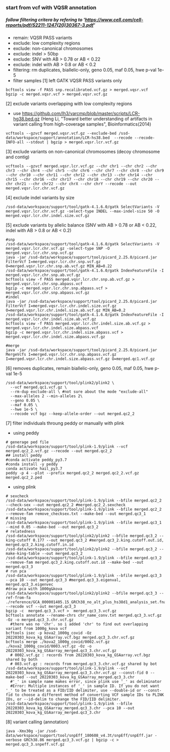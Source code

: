 ### start from vcf with VQSR annotation
##### follow filtering critera by refering to 'https://www.cell.com/cell-reports/pdf/S2211-1247(20)30367-3.pdf' 
* remain: VQSR PASS variants
* exclude: low complexity regions 
* exclude: non-canonical chromosomes
* exclude: indel > 50bp
* exclude: SNV with AB > 0.78 or AB < 0.22 
* exclude: indel with AB > 0.8 or AB < 0.2
* filtering: rm duplicates, biallelic-only, geno 0.05, maf 0.05, hwe p-val 1e-5
* filter samples
[1] left GATK VQSR PASS variants only
~~~bashscript
bcftools view -f PASS snp.recalibrated.vcf.gz > merged.vqsr.vcf
bgzip -c merged.vqsr.vcf > merged.vqsr.vcf.gz
~~~
[2] exclude variants overlapping with low complexity regions
- use https://github.com/lh3/varcmp/blob/master/scripts/LCR-hg38.bed.gz (Heng Li, "Toward better understanding of artifacts in variant calling from high-coverage samples", Bioinformatics(2014)
~~~bashscript
vcftools --gzvcf merged.vqsr.vcf.gz --exclude-bed /ssd-data/workspace/support/annotation/LCR-hs38.bed  --recode --recode-INFO-all --stdout | bgzip > merged.vqsr.lcr.vcf.gz
~~~
[3] exclude variants on non-canonical chromosomes (decoy chromosome and contig)
~~~bashscript
vcftools --gzvcf merged.vqsr.lcr.vcf.gz --chr chr1 --chr chr2 --chr chr3 --chr chr4 --chr chr5 --chr chr6 --chr chr7 --chr chr8 --chr chr9 --chr chr10 --chr chr11 --chr chr12 --chr chr13 --chr chr14 --chr chr15 --chr chr16 --chr chr17 --chr chr18 --chr chr19 --chr chr20 --chr chr21 --chr chr22 --chr chrX --chr chrY --recode --out merged.vqsr.lcr.chr.vcf.gz
~~~
[4] exclude indel variants by size
~~~bashscript
/ssd-data/workspace/support/tool/gatk-4.1.6.0/gatk SelectVariants -V merged.vqsr.lcr.chr.vcf.gz -select-type INDEL --max-indel-size 50 -O merged.vqsr.lcr.chr.indel.size.vcf.gz
~~~
[5] exclude variants by allelic balance (SNV with AB > 0.78 or AB < 0.22, indel with AB > 0.8 or AB < 0.2)
~~~bashscript
#snp
/ssd-data/workspace/support/tool/gatk-4.1.6.0/gatk SelectVariants -V merged.vqsr.lcr.chr.vcf.gz -select-type SNP -O merged.vqsr.lcr.chr.snp.vcf.gz 
java -jar /ssd-data/workspace/support/tool/picard_2.25.0/picard.jar FilterVcf I=merged.vqsr.lcr.chr.snp.vcf.gz O=merged.vqsr.lcr.chr.snp.ab.vcf.gz MIN_AB=0.22
/ssd-data/workspace/support/tool/gatk-4.1.6.0/gatk IndexFeatureFile -I merged.vqsr.lcr.chr.snp.ab.vcf.gz
bcftools view -f PASS merged.vqsr.lcr.chr.snp.ab.vcf.gz > merged.vqsr.lcr.chr.snp.abpass.vcf
bgzip -c merged.vqsr.lcr.chr.snp.abpass.vcf > merged.vqsr.lcr.chr.snp.abpass.vcf.gz
#indel
java -jar /ssd-data/workspace/support/tool/picard_2.25.0/picard.jar FilterVcf I=merged.vqsr.lcr.chr.indel.size.vcf.gz O=merged.vqsr.lcr.chr.indel.size.ab.vcf.gz MIN_AB=0.2
/ssd-data/workspace/support/tool/gatk-4.1.6.0/gatk IndexFeatureFile -I merged.vqsr.lcr.chr.indel.size.ab.vcf.gz
bcftools view -f PASS merged.vqsr.lcr.chr.indel.size.ab.vcf.gz > merged.vqsr.lcr.chr.indel.size.abpass.vcf
bgzip -c merged.vqsr.lcr.chr.indel.size.abpass.vcf > merged.vqsr.lcr.chr.indel.size.abpass.vcf.gz

#merge
java -jar /ssd-data/workspace/support/tool/picard_2.25.0/picard.jar MergeVcfs I=merged.vqsr.lcr.chr.snp.abpass.vcf.gz I=merged.vqsr.lcr.chr.indel.size.abpass.vcf.gz O=merged.qc1.vcf.gz
~~~
[6] removes duplicates, remain biallelic-only, geno 0.05, maf 0.05, hwe p-val 1e-5
~~~bashscript
/ssd-data/workspace/support/tool/plink2/plink2 \
  --vcf merged.qc1.vcf.gz \
  --rm-dup exclude-all \ #not sure about the mode "exclude-all"
  --max-alleles 2 --min-alleles 2\
  --geno 0.05 \
  --maf 0.05 \
  --hwe 1e-5 \
  --recode vcf bgz --keep-allele-order --out merged.qc2_2
~~~
[7] filter individuals throung peddy or manually with plink
- using peddy
~~~bashscript
# generage ped file
/ssd-data/workspace/support/tool/plink-1.9/plink --vcf merged.qc2_2.vcf.gz --recode --out merged.qc2_2
## install peddy
#conda activate peddy_py3.7
#conda install -y peddy
conda activate hail_py3.7
peddy -p 4 --plot --prefix merged.qc2_2 merged.qc2_2.vcf.gz merged.qc2_2.ped
~~~
- using plink
~~~bashscript
# sexcheck
/ssd-data/workspace/support/tool/plink-1.9/plink --bfile merged.qc2_2 --check-sex --out merged.qc2_2 #merged.qc2_2.sexcheck
/ssd-data/workspace/support/tool/plink-1.9/plink --bfile merged.qc2_2 --remove-fam remove_checksex.txt --make-bed --out merged.qc3_1
# missing
/ssd-data/workspace/support/tool/plink-1.9/plink --bfile merged.qc3_1 --mind 0.05 --make-bed --out merged.qc3_2
# relatedness
/ssd-data/workspace/support/tool/plink2/plink2 --bfile merged.qc3_2 --king-cutoff 0.177 --out merged.qc3_2 #merged.qc3_2.king.cutoff.out.id, merged.qc3_2.king.cutoff.in.id
/ssd-data/workspace/support/tool/plink2/plink2 --bfile merged.qc3_2 --make-king-table --out merged.qc3_2
/ssd-data/workspace/support/tool/plink-1.9/plink --bfile merged.qc3_2 --remove-fam merged.qc3_2.king.cutoff.out.id --make-bed --out merged.qc3_3
# run pca
/ssd-data/workspace/support/tool/plink-1.9/plink --bfile merged.qc3_3 --pca 10 --out merged.qc3_3 #merged.qc3_3.eigenval, merged.qc3_3.eigenvec
#draw pca with 1000g&kova
/ssd-data/workspace/support/tool/plink2/plink2 --bfile merged.qc3_3 --ref-from-fa ./reference/GCA_000001405.15_GRCh38_no_alt_plus_hs38d1_analysis_set.fna --recode vcf --out merged.qc3_3
bgzip -c  merged.qc3_3.vcf >  merged.qc3_3.vcf.gz
bcftools annotate --rename-chrs chr_name_conv.txt merged.qc3_3.vcf.gz -Oz -o merged.qc3_3.chr.vcf.gz
  #there was no 'chr'. so i added 'chr' to find out overlapping variant from 1000g_kova vcf
bcftools isec -p kova2_1000g_covid -Oz 20220303_kova_kg_GSAarray.vcf.bgz merged.qc3_3.chr.vcf.gz
bcftools merge ./kova2_1000g_covid/0002.vcf.gz ./kova2_1000g_covid/0003.vcf.gz -Oz -o 20220303_kova_kg_GSAarray_merged.qc3_3.chr.vcf.gz
  # 0002.vcf.gz : records from 20220303_kova_kg_GSAarray.vcf.bgz shared by both
  # 003.vcf.gz : records from merged.qc3_3.chr.vcf.gz shared by bot
/ssd-data/workspace/support/tool/plink-1.9/plink --vcf 20220303_kova_kg_GSAarray_merged.qc3_3.chr.vcf.gz --const-fid 0 --make-bed --out 20220303_kova_kg_GSAarray_merged.qc3_3.chr 
  #'_' in sample name makes error, since plink use '_' as deliminator 
  #Error: Multiple instances of '_' in sample ID. If you do not want '_' to be treated as a FID/IID delimiter, use --double-id or --const-fid to choose a different method of converting VCF sample IDs to PLINK IDs, or --id-delim to change the FID/IID delimiter.
/ssd-data/workspace/support/tool/plink-1.9/plink --bfile 20220303_kova_kg_GSAarray_merged.qc3_3.chr --pca 10 --out 20220303_kova_kg_GSAarray_merged.qc3_3.chr
~~~
[8] variant calling (annotation)
~~~bashscript
java -Xmx30g -jar /ssd-data/workspace/support/tool/snpEff_180608_v4.3t/snpEff/snpEff.jar -verbose GRCh38.86 merged.qc3_3.vcf.gz | bgzip -c > merged.qc3_3.snpeff.vcf.gz  
~~~
